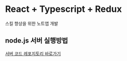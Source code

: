 # React + Typescript + Redux

스킬 향상을 위한 노트앱 개발

## node.js 서버 실행방법

[서버 코드 레포지토리 바로가기](https://github.com/nohsunghyung/vue-learning-server)
